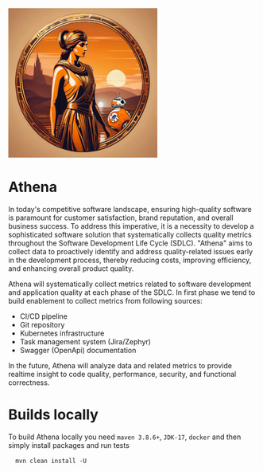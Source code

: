 <img alt="img.png" src="docs/img.png"/>

# Athena

In today's competitive software landscape, ensuring high-quality software is paramount for customer satisfaction, brand
reputation, and overall business success.
To address this imperative, it is a necessity to develop a sophisticated software solution that systematically collects
quality metrics throughout the Software Development Life Cycle (SDLC).
"Athena" aims to collect data to proactively identify and address quality-related issues early in the development
process, thereby reducing costs, improving efficiency, and enhancing overall product quality.

Athena will systematically collect metrics related to software development and application quality at each phase of the
SDLC.
In first phase we tend to build enablement to collect metrics from following sources:

* CI/CD pipeline
* Git repository
* Kubernetes infrastructure
* Task management system (Jira/Zephyr)
* Swagger (OpenApi) documentation

In the future, Athena will analyze data and related metrics to provide realtime insight to code quality, performance,
security, and functional correctness.

# Builds locally

To build Athena locally you need ```maven 3.8.6+```, ```JDK-17```, ```docker``` and then simply install packages and run
tests

```shell 
  mvn clean install -U
```

